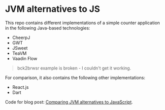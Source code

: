 # JVM alternatives to JS

This repo contains different implementations of a simple counter application in the following Java-based
technologies:

* CheerpJ
* GWT
* JSweet
* TeaVM
* Vaadin Flow

> bck2brwsr example is broken - I couldn't get it working.

For comparison, it also contains the following other implementations:

* React.js
* Dart

Code for blog post: [Comparing JVM alternatives to JavaScript](https://renato.athaydes.com/posts/comparing-jvm-alternatives-to-js.html).

